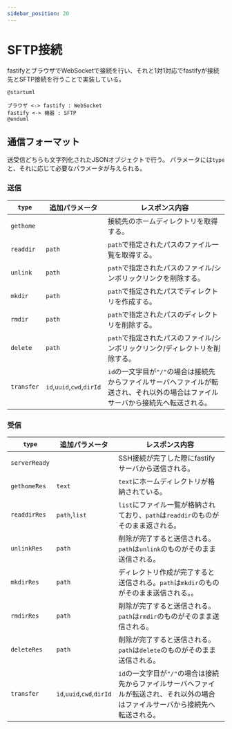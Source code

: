 ```yaml
---
sidebar_position: 20
---
```


# SFTP接続
fastifyとブラウザでWebSocketで接続を行い、それと1対1対応でfastifyが接続先とSFTP接続を行うことで実装している。

```plantuml
@startuml

ブラウザ <-> fastify : WebSocket
fastify <-> 機器 : SFTP
@enduml
```

## 通信フォーマット
送受信どちらも文字列化されたJSONオブジェクトで行う。
パラメータには`type`と、それに応じて必要なパラメータが与えられる。

### 送信

| `type` | 追加パラメータ | レスポンス内容                         |
|--------|----------------|----------------------------------------|
| `gethome`    |                | 接続先のホームディレクトリを取得する。 |
| `readdir`    | `path`               | `path`で指定されたパスのファイル一覧を取得する。 |
| `unlink`    | `path`               | `path`で指定されたパスのファイル/シンボリックリンクを削除する。 |
| `mkdir`    | `path`               | `path`で指定されたパスでディレクトリを作成する。|
| `rmdir`    | `path`               | `path`で指定されたパスのディレクトリを削除する。|
| `delete`    | `path`               | `path`で指定されたパスのファイル/シンボリックリンク/ディレクトリを削除する。|
| `transfer`    | `id`,`uuid`,`cwd`,`dirId`               | `id`の一文字目が`"/"`の場合は接続先からファイルサーバへファイルが転送され、それ以外の場合はファイルサーバから接続先へ転送される。|

### 受信

| `type` | 追加パラメータ | レスポンス内容                         |
|--------|----------------|----------------------------------------|
| `serverReady`    |                | SSH接続が完了した際にfastifyサーバから送信される。|
| `gethomeRes`    |   `text`             | `text`にホームディレクトリが格納されている。 |
| `readdirRes`    | `path`,`list`               | `list`にファイル一覧が格納されており、`path`は`readdir`のものがそのまま返される。 |
| `unlinkRes`    | `path`               | 削除が完了すると送信される。`path`は`unlink`のものがそのまま送信される。 |
| `mkdirRes`    | `path`               | ディレクトリ作成が完了すると送信される。`path`は`mkdir`のものがそのまま送信される。。|
| `rmdirRes`    | `path`               | 削除が完了すると送信される。`path`は`rmdir`のものがそのまま送信される。|
| `deleteRes`    | `path`               |削除が完了すると送信される。`path`は`delete`のものがそのまま送信される。|
| `transfer`    | `id`,`uuid`,`cwd`,`dirId`               | `id`の一文字目が`"/"`の場合は接続先からファイルサーバへファイルが転送され、それ以外の場合はファイルサーバから接続先へ転送される。|